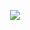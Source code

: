 <p align="center"><img src="https://github.com/zhaochenyou/Way-to-Algorithm/raw/master/Chapter-1-Sort/res/BubbleSort.png" /></p>

